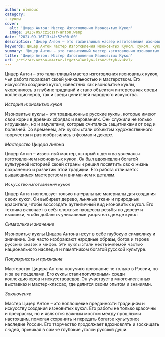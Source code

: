 ```yaml
---
author: olomouc
category:
- куклы
cover:
  alt: 'Цицер Антон: Мастер Изготовления Изоновитых Кукол'
  image: 2023/09/cziczer-anton.webp
date: '2023-09-16T13:40:52+00:00'
description: 'Цицер Антон – это талантливый мастер изготовления изоновитых кукол, чья работа поражает своей уникальностью и мастерством. Его искусство создания кукол,...'
keywords: Цицер Антон Мастер Изготовления Изоновитых Кукол, кукол, куклы, изоновитых, цицер, антон, мастер, только, это, создания, изоновитые, среди, стали, цицера, антона, изготовления
summary: 'Цицер Антон – это талантливый мастер изготовления изоновитых кукол, чья работа поражает своей уникальностью и мастерством. Его искусство создания кукол,...'
title: 'Цицер Антон: Мастер Изготовления Изоновитых Кукол'
url: /cziczer-anton-master-izgotovleniya-izonovityh-kukol/
---
```


Цицер Антон – это талантливый мастер изготовления изоновитых кукол, чья работа поражает своей уникальностью и мастерством. Его искусство создания кукол, известных как изоновитые куклы, укоренилось в глубине традиций и стало объектом интереса как среди коллекционеров, так и среди ценителей народного искусства.

_История изоновитых кукол_

Изоновитые куклы – это традиционные русские куклы, которые имеют свои корни в древних обрядах и верованиях. Они служили не только игрушками, но и амулетами, которые считались защитниками от бед и болезней. Со временем, эти куклы стали объектом художественного творчества и разнообразились в формах и декоре.

_Мастерство Цицера Антона_

Цицер Антон – известный мастер, который с детства увлекался изготовлением изоновитых кукол. Он был вдохновлен богатой культурной историей своей страны и решил посвятить свою жизнь сохранению и развитию этой традиции. Его работа отличается выдающимся мастерством и вниманием к деталям.

_Искусство изготовления кукол_

Цицер Антон использует только натуральные материалы для создания своих кукол. Он выбирает дерево, льняные ткани и природные красители, чтобы воссоздать аутентичный вид изоновитых кукол. Его техника включает в себя сложные процессы резьбы по дереву и вышивки, чтобы добавить уникальные узоры на одежде кукол.

_Символика и значение_

Изоновитые куклы Цицера Антона несут в себе глубокую символику и значение. Они часто изображают народные образы, богов и героев русских сказок и мифов. Эти куклы стали неотъемлемой частью национального наследия и памятником богатой русской культуре.

_Популярность и признание_

Мастерство Цицера Антона получило признание не только в России, но и за ее пределами. Его куклы стали популярными среди коллекционеров и искусствоведов. Он участвует в многочисленных выставках и мастер-классах, где делится своим опытом и знаниями.

_Заключение_

Мастер Цицер Антон – это воплощение преданности традициям и искусству создания изоновитых кукол. Его работы не только красочны и прекрасны, но и являются важным мостом между прошлым и настоящим, помогая сохранить и передать богатое культурное наследие России. Его творчество продолжает вдохновлять и восхищать людей, проникая в самые глубокие уголки русской души.
